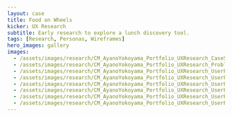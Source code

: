 ```yaml
---
layout: case
title: Food on Wheels
kicker: UX Research
subtitle: Early research to explore a lunch discovery tool.
tags: [Research, Personas, Wireframes]
hero_images: gallery
images:
  - /assets/images/research/CM_AyanoYokoyama_Portfolio_UXResearch_CaseStudy_Cover.png
  - /assets/images/research/CM_AyanoYokoyama_Portfolio_UXResearch_Problem_Solution.png
  - /assets/images/research/CM_AyanoYokoyama_Portfolio_UXResearch_UserPersona1.png
  - /assets/images/research/CM_AyanoYokoyama_Portfolio_UXResearch_UserPersona1_Analysis.png
  - /assets/images/research/CM_AyanoYokoyama_Portfolio_UXResearch_UserPersona2.png
  - /assets/images/research/CM_AyanoYokoyama_Portfolio_UXResearch_UserPersona2_Analysis.png
  - /assets/images/research/CM_AyanoYokoyama_Portfolio_UXResearch_UserPersona3.png
  - /assets/images/research/CM_AyanoYokoyama_Portfolio_UXResearch_UserPersona3_Anlysis.png
---
```

